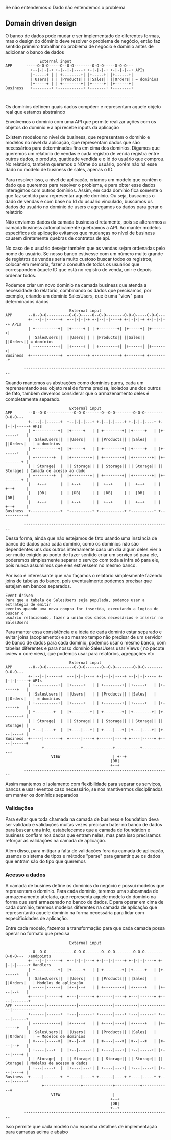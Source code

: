 Se não entendemos o Dado não entendemos o problema

## Domain driven design

O banco de dados pode mudar e ser implementado de diferentes formas, mas o
design do dóminio deve resolver o problema de negócio, então faz sentido
primeiro trabalhar no problema de negócio e domínio antes de adicionar  o 
banco de dados

```
               External input
APP      -----O-O-O-----O--O-O--------O-O-O-----O-O-O---  
           +--|-|-|-+ +-|--|-|----+ +-|-|-|-+ +-|-|-|--+ APIs
           |+-----+ | | +--------+| |+-----+| |+------+|
           ||Users| | | |Products|| ||Sales|| ||Orders|| = domínios
           |+-----+ | | +--------+| |+-----+| |+------+|
Business   +--------+ +-----------+ +-------+ +--------+

           ---------------------------------------------
```

Os domínios definem quais dados compõem e representam aquele objeto real que 
estamos abstraindo

Envolvemos o domínio com uma API que permite realizar ações com os objetos
do domínio e a api recebe inputs da aplicação

Existem modelos no nível de business, que representam o domínio e modelos no 
nível da aplicação, que representam dados que são necessários para determinados
fins em cima dos domínios. Digamos que queremos um relatório de vendas e cada
registro de venda registra entre outros dados, o produto, quatidade vendida e 
o id do usuário que comprou. No relatório, também queremos o NOme do usuário, porém
não há esse dado no modelo de business de sales, apenas o ID.

Para resolver isso, a nivel de aplicação, criamos um modelo que contém o dado que
queremos para resolver o problema, e para obter esse dados interagimos com outros
domínios. Assim, em cada domínio fica somente o que faz sentido para representar
aquele domínio. Ou seja, buscamos o dado de vendas e com base no Id do usuário
vinculado, buscamos os dados do usuário no domínio de users e agregamos os dados
para gerar o relatório

Não enviamos dados da camada business diretamente, pois se alterarmos a camada 
business automaticamente quebramos a API. Ao manter modelos especificos de aplicação
evitamos que mudanças no nível de business causem diretamente quebras de contratos 
de api.

No caso de o usuário desejar também que as vendas sejam ordenadas pelo nome do
usuário. Se nosso banco estivesse com um número muito grande de registros de vendas
seria muito custoso buscar todos os registros, colocar em memória, fazer a consulta
de todos os usuários que correspondem àquele ID que está no registro de venda,
unir e depois ordenar todos. 

Podemos criar um novo domínio na camada business que 
atenda a necessidade do relatório, combinando os dados que precisamos, por exemplo,
criando um domínio SalesUsers, que é uma "view" para determinados dados

```
                            External input
APP       --O--O-O----------O-O-O-----O--O-O--------O-O-O-----O-O-O---  
          +-|--|-|------+  +--|-|-|-+ +-|--|-|----+ +-|-|-|-+ +-|-|-|--+ APIs                 
          | +----------+|  |+-----+ | | +--------+| |+-----+| |+------+|                      
          | |SalesUsers||  ||Users| | | |Products|| ||Sales|| ||Orders|| = domínios          
          | +----------+|  |+-----+ | | +--------+| |+-----+| |+------+|                      
Business  +-------------+  +--------+ +-----------+ +-------+ +--------+                      
                                                                                                  
        ----------------------------------------------------------------
```

Quando mantemos as abstrações como domínios puros, cada um reprensentando seu
objeto real de forma precisa, isolados uns dos outros de fato, também devemos
considerar que o armazenamento deles é completamente separado.

```
                            External input
APP       --O--O-O------------O-O-O-------O--O-O--------O-O-O--------O-O-O---  
          +-|--|-|------+  +--|-|-|---+ +-|--|-|----+ +-|-|-|----+ +-|-|-|-----+ APIs                 
          | +----------+|  |+-----+   | | +--------+| |+-----+   | |+------+   |                      
          | |SalesUsers||  ||Users|   | | |Products|| ||Sales|   | ||Orders|   | = domínios          
          | +----------+|  |+-----+   | | +--------+| |+-----+   | |+------+   |                      
          | +--------+  |  |+--------+| | +--------+| |+--------+| |+--------+ | 
          | | Storage|  |  || Storage|| | | Storage|| || Storage|| || Storage| | Camada de acesso ao dado
          | +--------+  |  |+--------+| | +--------+| |+--------+| |+--------+ |
          |   +--+      |  | +--+     | |  +--+     | |  +--+    | |  +--+     |
          |   |DB|      |  | |DB|     | |  |DB|     | |  |DB|    | |  |DB|     |
          |   +--+      |  | +--+     | |  +--+     | |  +--+    | |  +--+     |
Business  +-------------+  +----------+ +-----------+ +----------+ +-----------+                      
                                                                                                  
        ----------------------------------------------------------------
```

Dessa forma, ainda que não estejamos de fato usando uma instância de banco de dados
para cada domínio, como os domínios não são dependentes uns dos outros internamente
caso um dia algum deles vier a ser muito exigido ao ponto de fazer sentido criar um
serviço só para ele, poderemos simplesmente separar o serviço com toda a infra
só para ele, pois nunca assumimos que eles estivessem no mesmo banco.

Por isso é interessante que não façamos o relatório simplesmente fazendo joins
de tabelas do banco, pois eventualmente podemos precisar que estejam em bancos
separados. 

    Event driven
    Para que a tabela de SalesUsers seja populada, podemos usar a estratégia de emitir
    eventos quando uma nova compra for inserida, executando a logica de buscar o
    usuário relacionado, fazer a união dos dados necessários e inserir no SalesUsers


Para manter essa consistência e a ideia de cada domínio estar separado e evitar
joins (acoplamento) e ao mesmo tempo não precisar de um servidor de banco de
dados para cada domínio, podemos usar o mesmo banco, com tabelas diferentes
e para nosso domínio SalesUsers usar Views ( no pacote cview = core view), 
que podemos usar para relatórios, agregações etc

```
                            External input
APP       --O--O-O------------O-O-O-------O--O-O--------O-O-O--------O-O-O---  
          +-|--|-|------+  +--|-|-|---+ +-|--|-|----+ +-|-|-|----+ +-|-|-|-----+ APIs                 
          | +----------+|  |+-----+   | | +--------+| |+-----+   | |+------+   |                      
          | |SalesUsers||  ||Users|   | | |Products|| ||Sales|   | ||Orders|   | = domínios          
          | +----------+|  |+-----+   | | +--------+| |+-----+   | |+------+   |                      
          | +--------+  |  |+--------+| | +--------+| |+--------+| |+--------+ | 
          | | Storage|  |  || Storage|| | | Storage|| || Storage|| || Storage| |
          | +---|----+  |  |+----|---+| | +----|---+| |+---|----+| |+---|----+ |
Business  +-----|-------+  +-----|----+ +------|----+ +----|-----+ +----|------+                      
                +----------------+-------------+-----------+------------+
                    VIEW                       | +--+ 
                                              |DB|
                                              +--+
        ----------------------------------------------------------------
```

Assim mantemos o isolamento com flexibilidade para separar os serviços, bancos e
usar eventos caso necessário, se nos mantivermos disciplinados em manter os
domínios separados


### Validações
Para evitar que toda chamada na camada de business e foundation deva ser validada
e validações muitas vezes precisam bater no banco de dados para buscar uma info,
estabelecemos que a camada de foundation e business confiam nos dados que entram
nelas, mas para isso precisamos reforçar as validações na camada de aplicação.

Além disso, para mitigar a falta de validações fora da camada de aplicação, usamos
o sistema de tipos e métodos "parse" para garantir que os dados que entram são
do tipo que queremos

### Acesso a dados

A camada de busines define os domínios do negócio e possui modelos que representam
o domínio. Para cada domínio, teremos uma subcamada de armazenamento atrelada,
que representa aquele modelo do domínio na forma que será armazenado no banco de dados.
E para operar em cima de cada domínio, teremos modelos diferentes na camada de aplicação
que representarão aquele domínio na forma necessária para lidar com especificidades
de aplicação. 

Entre cada modelo, fazemos a transformação para que cada camada possa operar no
formato que precisa

```
                            External input
            
          --O--O-O------------O-O-O-------O--O-O--------O-O-O--------O-O-O---  /endpoints
          +-|--|-|------+  +--|-|-|---+ +-|--|-|----+ +-|-|-|----+ +-|-|-|-----+ Handlers
          | +----------+|  |+-----+   | | +--------+| |+-----+   | |+------+   |
          | |SalesUsers||  ||Users|   | | |Products|| ||Sales|   | ||Orders|   | Modelos de aplicação
          | +----|-----+|  |+--|--+   | | +--------+| |+-----+   | |+---|--+   |
          +------|------+  +---|------+ +------|----+ +---|------+ +----|-------+
APP -------------|-------------|---------------|----------|-------------|----------  
          +------|------+  +---|------+ +------|----+ +---|------+ +----|------+ 
          | +----------+|  |+-----+   | | +----|---+| |+-----+   | |+------+   |                      
          | |SalesUsers||  ||Users|   | | |Products|| ||Sales|   | ||Orders|   | = Modelos de domínios          
          | +----|-----+|  |+--|--+   | | +----|---+| |+--|--+   | |+---|--+   |                      
          | +----|---+  |  |+--|-----+| | +----|---+| |+--|-----+| |+---|----+ | 
          | | Storage|  |  || Storage|| | | Storage|| || Storage|| || Storage| | Modelos de acesso a dados
          | +---|----+  |  |+----|---+| | +----|---+| |+---|----+| |+---|----+ |
Business  +-----|-------+  +-----|----+ +------|----+ +----|-----+ +----|------+                      
                +----------------+-------------+-----------+------------+
                    VIEW                       |
                                              +--+ 
                                              |DB|
                                              +--+
        ----------------------------------------------------------------
```

Isso permite que cada modelo não exponha detalhes de implementação para camadas
acima e abaixo
